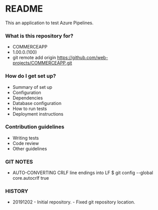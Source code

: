 # README #

This an application to test Azure Pipelines.

### What is this repository for? ###

* COMMERCEAPP
* 1.00.0.(100)
* git remote add origin https://github.com/web-projects/COMMERCEAPP.git

### How do I get set up? ###

* Summary of set up
* Configuration
* Dependencies
* Database configuration
* How to run tests
* Deployment instructions

### Contribution guidelines ###

* Writing tests
* Code review
* Other guidelines

### GIT NOTES ###

*  AUTO-CONVERTING CRLF line endings into LF
   $ git config --global core.autocrlf true
   
### HISTORY ###

* 20191202 - Initial repository.
           - Fixed git repository location.
